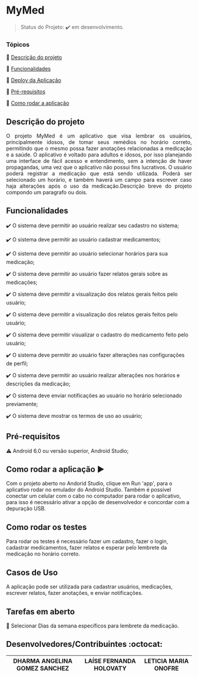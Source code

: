 <h1>MyMed</h1> 

> Status do Projeto: :heavy_check_mark:  em desenvolvimento.

### Tópicos 

:small_blue_diamond: [Descrição do projeto](#descrição-do-projeto)

:small_blue_diamond: [Funcionalidades](#funcionalidades)

:small_blue_diamond: [Deploy da Aplicação](#deploy-da-aplicação-dash)

:small_blue_diamond: [Pré-requisitos](#pré-requisitos)

:small_blue_diamond: [Como rodar a aplicação](#como-rodar-a-aplicação-arrow_forward)



## Descrição do projeto 

<p align="justify">
  O projeto MyMed é um aplicativo que visa lembrar os usuários, principalmente
idosos, de tomar seus remédios no horário correto, permitindo que o mesmo possa fazer
anotações relacionadas a medicação e a saúde. O aplicativo é voltado para adultos e idosos,
por isso planejando uma interface de fácil acesso e entendimento, sem a intenção de haver
propagandas, uma vez que o aplicativo não possui fins lucrativos. O usuário poderá registrar a
medicação que está sendo utilizada. Poderá ser selecionado um horário, e também haverá um
campo para escrever caso haja alterações após o uso da medicação.Descrição breve do projeto compondo um paragrafo ou dois. 
</p>

## Funcionalidades

:heavy_check_mark: O sistema deve permitir ao usuário realizar seu cadastro no sistema;

:heavy_check_mark: O sistema deve permitir ao usuário cadastrar medicamentos;  

:heavy_check_mark: O sistema deve permitir ao usuário selecionar horários para sua medicação;

:heavy_check_mark: O sistema deve permitir ao usuário fazer relatos gerais sobre as medicações;

:heavy_check_mark: O sistema deve permitir a visualização dos relatos gerais feitos pelo usuário;

:heavy_check_mark: O sistema deve permitir a visualização dos relatos gerais feitos pelo usuário;

:heavy_check_mark: O sistema deve permitir visualizar o cadastro do medicamento feito pelo usuário;

:heavy_check_mark: O sistema deve permitir ao usuário fazer alterações nas configurações de perfil;

:heavy_check_mark: O sistema deve permitir ao usuário realizar alterações nos horários e descrições da medicação;

:heavy_check_mark: O sistema deve enviar notificações ao usuário no horário selecionado previamente;

:heavy_check_mark: O sistema deve mostrar os termos de uso ao usuário;

## Pré-requisitos

:warning: Android 6.0 ou versão superior, Android Studio;

## Como rodar a aplicação :arrow_forward:

Com o projeto aberto no Andorid Studio, clique em Run 'app', para o aplicativo rodar no emulador do Android Studio. Também é possível conectar um celular com o cabo no computador para rodar o aplicativo, para isso é necessário ativar a opção de desenvolvedor e concordar com a depuração USB.

## Como rodar os testes

Para rodar os testes é necessário fazer um cadastro, fazer o login, cadastrar medicamentos, fazer relatos e esperar pelo lembrete da medicação no horário correto.

## Casos de Uso

A aplicação pode ser utilizada para cadastrar usuários, medicações, escrever relatos, fazer anotações, e enviar notificações.

## Tarefas em aberto

:memo: Selecionar Dias da semana específicos para lembrete da medicação.
## Desenvolvedores/Contribuintes :octocat:


|DHARMA ANGELINA GOMEZ SANCHEZ | LAÍSE FERNANDA HOLOVATY | LETICIA MARIA ONOFRE |
| :---: | :---: | :---: 
